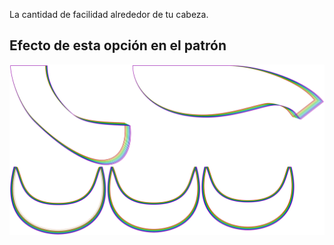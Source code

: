 
La cantidad de facilidad alrededor de tu cabeza.


## Efecto de esta opción en el patrón
![Esta imagen muestra el efecto de esta opción superponiendo varias variantes que tienen un valor diferente para esta opción](florent_headease_sample.svg "Efecto de esta opción en el patrón")